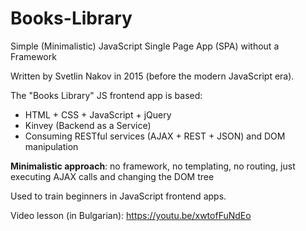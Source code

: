 # Books-Library

Simple (Minimalistic) JavaScript Single Page App (SPA) without a Framework

Written by Svetlin Nakov in 2015 (before the modern JavaScript era).

The "Books Library" JS frontend app is based:
 - HTML + CSS + JavaScript + jQuery
 - Kinvey (Backend as a Service)
 - Consuming RESTful services (AJAX + REST + JSON) and DOM manipulation

**Minimalistic approach**: no framework, no templating, no routing, just executing AJAX calls and changing the DOM tree

Used to train beginners in JavaScript frontend apps.

Video lesson (in Bulgarian): https://youtu.be/xwtofFuNdEo
